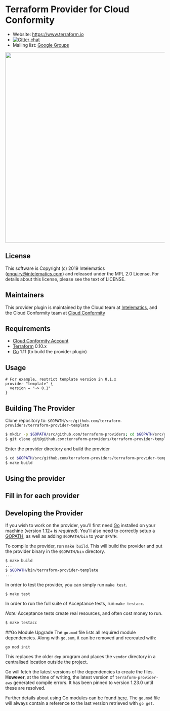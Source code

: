 Terraform Provider for Cloud Conformity
==================

- Website: https://www.terraform.io
- [![Gitter chat](https://badges.gitter.im/hashicorp-terraform/Lobby.png)](https://gitter.im/hashicorp-terraform/Lobby)
- Mailing list: [Google Groups](http://groups.google.com/group/terraform-tool)

<img src="https://cdn.rawgit.com/hashicorp/terraform-website/master/content/source/assets/images/logo-hashicorp.svg" width="600px">

License
-----------
This software is Copyright (c) 2019 Intelematics (enquiry@intelematics.com) and released under the MPL 2.0 License.
For details about this license, please see the text of LICENSE.

Maintainers
-----------

This provider plugin is maintained by the Cloud team at [Intelematics](https://www.intelematics.com/), and the Cloud Conformity team at [Cloud Conformity](https://cloudconformity.com)

Requirements
------------

-   [Cloud Conformity Account](https://cloudconformity.com)
-   [Terraform](https://www.terraform.io/downloads.html) 0.10.x
-   [Go](https://golang.org/doc/install) 1.11 (to build the provider plugin)

Usage
---------------------

```
# For example, restrict template version in 0.1.x
provider "template" {
  version = "~> 0.1"
}
```

Building The Provider
---------------------

Clone repository to: `$GOPATH/src/github.com/terraform-providers/terraform-provider-template`

```sh
$ mkdir -p $GOPATH/src/github.com/terraform-providers; cd $GOPATH/src/github.com/terraform-providers
$ git clone git@github.com:terraform-providers/terraform-provider-template
```

Enter the provider directory and build the provider

```sh
$ cd $GOPATH/src/github.com/terraform-providers/terraform-provider-template
$ make build
```

Using the provider
----------------------
## Fill in for each provider

Developing the Provider
---------------------------

If you wish to work on the provider, you'll first need [Go](http://www.golang.org) installed on your machine (version 1.12+ is *required*). You'll also need to correctly setup a [GOPATH](http://golang.org/doc/code.html#GOPATH), as well as adding `$GOPATH/bin` to your `$PATH`.

To compile the provider, run `make build`. This will build the provider and put the provider binary in the `$GOPATH/bin` directory.

```sh
$ make build
...
$ $GOPATH/bin/terraform-provider-template
...
```

In order to test the provider, you can simply run `make test`.

```sh
$ make test
```

In order to run the full suite of Acceptance tests, run `make testacc`.

*Note:* Acceptance tests create real resources, and often cost money to run.

```sh
$ make testacc
```

##Go Module Upgrade
The `go.mod` file lists all required module dependencies.  Along with `go.sum`,
it can be removed and recreated with:
```
go mod init
```

This replaces the older `dep` program and places the `vendor` directory in a
centralised location outside the project.

Go will fetch the latest versions of the dependencies to create the files.
**However**, at the time of writing, the latest version of
`terraform-provider-aws` generated compile errors.  It has been pinned to
version 1.23.0 until these are resolved.

Further details about using Go modules can be found
[here](https://blog.golang.org/using-go-modules).  The `go.mod` file will always
contain a reference to the last version retrieved with `go get`.
